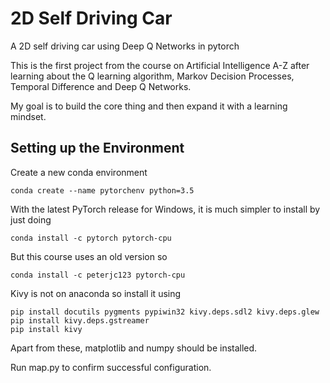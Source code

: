 # 2D Self Driving Car
A 2D self driving car using Deep Q Networks in pytorch

This is the first project from the course on Artificial Intelligence A-Z after learning about the Q learning algorithm, Markov Decision Processes, Temporal Difference and Deep Q Networks.

My goal is to build the core thing and then expand it with a learning mindset.

## Setting up the Environment
Create a new conda environment
```
conda create --name pytorchenv python=3.5
```

With the latest PyTorch release for Windows, it is much simpler to install by just doing
```
conda install -c pytorch pytorch-cpu
```

But this course uses an old version so
```
conda install -c peterjc123 pytorch-cpu
```

Kivy is not on anaconda so install it using
```
pip install docutils pygments pypiwin32 kivy.deps.sdl2 kivy.deps.glew
pip install kivy.deps.gstreamer
pip install kivy
```

Apart from these, matplotlib and numpy should be installed.

Run map.py to confirm successful configuration.
